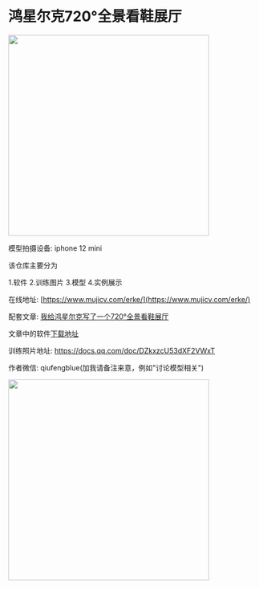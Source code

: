 # 鸿星尔克720°全景看鞋展厅

<img src="https://s3.qiufeng.blue/blog/5DH8C8VQR$WPLPHK9JH6.png" width="400px">

模型拍摄设备: iphone 12 mini

该仓库主要分为

1.软件
2.训练图片
3.模型
4.实例展示

在线地址:  [https://www.mujicv.com/erke/](https://www.mujicv.com/erke/)

配套文章: [我给鸿星尔克写了一个720°全景看鞋展厅](https://mp.weixin.qq.com/s/C10RA23DPjRHaNSu0Q8w1w)

文章中的软件[下载地址](http://www.3h3.com/soft/150904.html)

训练照片地址: https://docs.qq.com/doc/DZkxzcU53dXF2VWxT

作者微信: qiufengblue(加我请备注来意，例如"讨论模型相关")

<img src="https://s3.qiufeng.blue/blog/WechatIMG313.jpeg" width="400px" />
